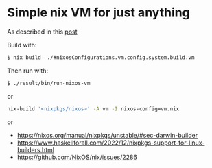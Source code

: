# Simple nix VM for just anything

As described in this [post](https://jeancharles.quillet.org/posts/2023-01-16-Basic-nix-vm-for-just-anything.html)

Build with:

```bash
$ nix build  ./#nixosConfigurations.vm.config.system.build.vm
```

Then run with:

```bash
$ ./result/bin/run-nixos-vm
```

or

```bash
nix-build '<nixpkgs/nixos>' -A vm -I nixos-config=vm.nix
```

or 

- https://nixos.org/manual/nixpkgs/unstable/#sec-darwin-builder
- https://www.haskellforall.com/2022/12/nixpkgs-support-for-linux-builders.html
- https://github.com/NixOS/nix/issues/2286
